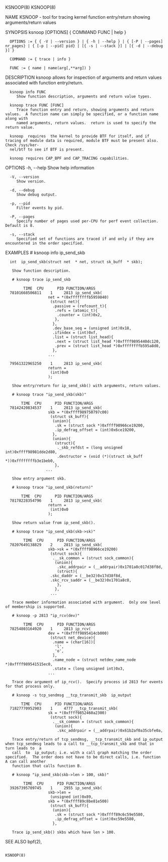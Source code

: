 KSNOOP(8)																	     KSNOOP(8)

NAME
       KSNOOP - tool for tracing kernel function entry/return showing arguments/return values

SYNOPSIS
	  ksnoop [OPTIONS] { COMMAND  FUNC | help }

	  OPTIONS := { { -V | --version } | { -h | --help } | { [-P | --pages] nr_pages} | { [-p | --pid] pid} | [{ -s | --stack }] | [{ -d | --debug }] }

	  COMMAND := { trace | info }

	  FUNC := { name | name(arg[,**arg]) }

DESCRIPTION
	  ksnoop allows for inspection of arguments and return values associated with function entry/return.

	  ksnoop info FUNC
		 Show function description, arguments and return value types.

	  ksnoop trace FUNC [FUNC]
		 Trace function entry and return, showing arguments and return values.	A function name can simply be specified, or a function name along with
		 named arguments, return values.  return is used to specify the return value.

	  ksnoop  requires  the kernel to provide BTF for itself, and if tracing of module data is required, module BTF must be present also.  Check /sys/ker‐
	  nel/btf to see if BTF is present.

	  ksnoop requires CAP_BPF and CAP_TRACING capabilities.

OPTIONS
	  -h, --help
		 Show help information

	  -V, --version
		 Show version.

	  -d, --debug
		 Show debug output.

	  -p, --pid
		 Filter events by pid.

	  -P, --pages
		 Specify number of pages used per-CPU for perf event collection.  Default is 8.

	  -s, --stack
		 Specified set of functions are traced if and only if they are encountered in the order specified.

EXAMPLES
       # ksnoop info ip_send_skb

	  int  ip_send_skb(struct net  * net, struct sk_buff  * skb);

       Show function description.

       # ksnoop trace ip_send_skb

		    TIME  CPU	   PID FUNCTION/ARGS
	  78101668506811    1	  2813 ip_send_skb(
					   net = *(0xffffffffb5959840)
					    (struct net){
					     .passive = (refcount_t){
					      .refs = (atomic_t){
					       .counter = (int)0x2,
					      },
					     },
					     .dev_base_seq = (unsigned int)0x18,
					     .ifindex = (int)0xf,
					     .list = (struct list_head){
					      .next = (struct list_head *)0xffff9895440dc120,
					      .prev = (struct list_head *)0xffffffffb595a8d0,
					     },
					   ...

	  79561322965250    1	  2813 ip_send_skb(
					   return =
					    (int)0x0
				       );

       Show entry/return for ip_send_skb() with arguments, return values.

       # ksnoop trace "ip_send_skb(skb)"

		   TIME	 CPU	  PID FUNCTION/ARGS
	  78142420834537    1	  2813 ip_send_skb(
					   skb = *(0xffff989750797c00)
					    (struct sk_buff){
					     (union){
					      .sk = (struct sock *)0xffff98966ce19200,
					      .ip_defrag_offset = (int)0x6ce19200,
					     },
					     (union){
					      (struct){
					       ._skb_refdst = (long unsigned int)0xffff98981dde2d80,
					       .destructor = (void (*)(struct sk_buff *))0xffffffffb3e1beb0,
					      },
					  ...

       Show entry argument skb.

       # ksnoop trace "ip_send_skb(return)"

		   TIME	 CPU	  PID FUNCTION/ARGS
	  78178228354796    1	  2813 ip_send_skb(
					   return =
					    (int)0x0
				       );

       Show return value from ip_send_skb().

       # ksnoop trace "ip_send_skb(skb->sk)"

		    TIME  CPU	   PID FUNCTION/ARGS
	  78207649138829    2	  2813 ip_send_skb(
					   skb->sk = *(0xffff98966ce19200)
					    (struct sock){
					     .__sk_common = (struct sock_common){
					      (union){
					       .skc_addrpair = (__addrpair)0x1701a8c017d38f8d,
					       (struct){
						.skc_daddr = (__be32)0x17d38f8d,
						.skc_rcv_saddr = (__be32)0x1701a8c0,
					       },
					      },
					    ...

       Trace member information associated with argument.  Only one level of membership is supported.

       # ksnoop -p 2813 "ip_rcv(dev)"

		    TIME  CPU	   PID FUNCTION/ARGS
	  78254803164920    1	  2813 ip_rcv(
					   dev = *(0xffff9895414cb000)
					    (struct net_device){
					     .name = (char[16])[
					      'l',
					      'o',
					     ],
					     .name_node = (struct netdev_name_node *)0xffff989541515ec0,
					     .state = (long unsigned int)0x3,
					   ...

       Trace dev argument of ip_rcv().	Specify process id 2813 for events for that process only.

       # ksnoop -s tcp_sendmsg __tcp_transmit_skb  ip_output

		   TIME	 CPU	  PID FUNCTION/ARGS
	  71827770952903    1	  4777 __tcp_transmit_skb(
					   sk = *(0xffff9852460a2300)
					    (struct sock){
					     .__sk_common = (struct sock_common){
					      (union){
					       .skc_addrpair = (__addrpair)0x61b2af0a35cbfe0a,

       Trace entry/return of tcp_sendmsg, __tcp_transmit_skb and ip_output when tcp_sendmsg leads to a call to __tcp_transmit_skb and that in turn leads to  a
       call  to	 ip_output; i.e. with a call graph matching the order specified.  The order does not have to be direct calls, i.e. function A can call another
       function that calls function B.

       # ksnoop "ip_send_skb(skb->len > 100, skb)"

		    TIME  CPU	   PID FUNCTION/ARGS
	  39267395709745    1	  2955 ip_send_skb(
					   skb->len =
					    (unsigned int)0x89,
					   skb = *(0xffff89c8be81e500)
					    (struct sk_buff){
					     (union){
					      .sk = (struct sock *)0xffff89c6c59e5580,
					      .ip_defrag_offset = (int)0xc59e5580,
					     },

       Trace ip_send_skb() skbs which have len > 100.

SEE ALSO
	  bpf(2),

																		     KSNOOP(8)
